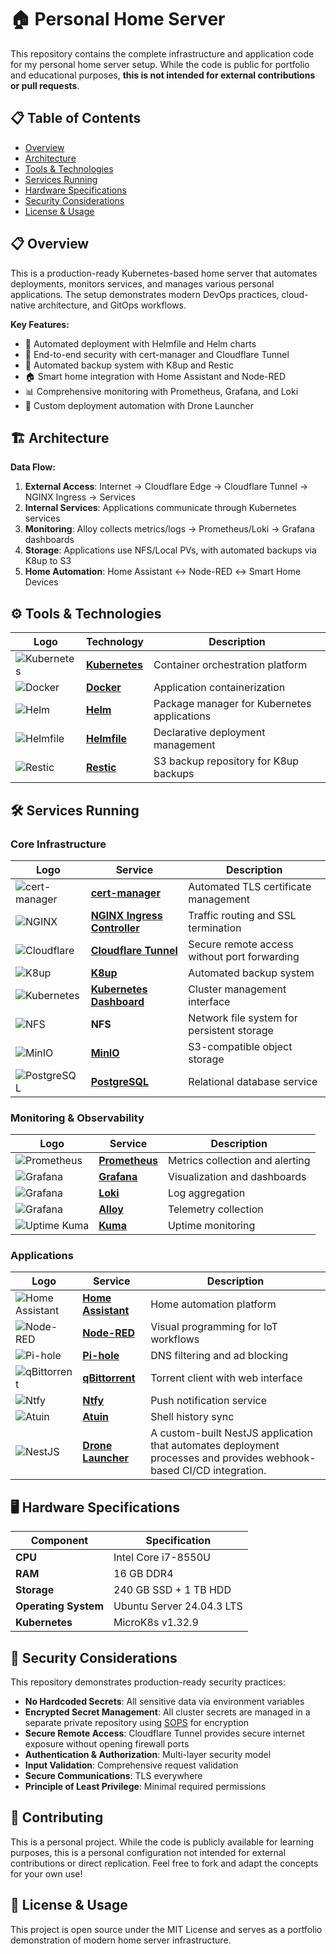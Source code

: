 # 🏠 Personal Home Server

This repository contains the complete infrastructure and application code for my personal home server setup. While the code is public for portfolio and educational purposes, **this is not intended for external contributions or pull requests**.

## 📋 Table of Contents

- [Overview](#-overview)
- [Architecture](#️-architecture)
- [Tools & Technologies](#️-tools--technologies)
- [Services Running](#️-services-running)
- [Hardware Specifications](#️-hardware-specifications)
- [Security Considerations](#-security-considerations)
- [License & Usage](#-license--usage)

## 📋 Overview

This is a production-ready Kubernetes-based home server that automates deployments, monitors services, and manages various personal applications. The setup demonstrates modern DevOps practices, cloud-native architecture, and GitOps workflows.

**Key Features:**

- 🚀 Automated deployment with Helmfile and Helm charts
- 🔐 End-to-end security with cert-manager and Cloudflare Tunnel
- 💾 Automated backup system with K8up and Restic
- 🏠 Smart home integration with Home Assistant and Node-RED
- 📊 Comprehensive monitoring with Prometheus, Grafana, and Loki
- 🔧 Custom deployment automation with Drone Launcher

## 🏗️ Architecture

**Data Flow:**

1. **External Access**: Internet → Cloudflare Edge → Cloudflare Tunnel → NGINX Ingress → Services
2. **Internal Services**: Applications communicate through Kubernetes services
3. **Monitoring**: Alloy collects metrics/logs → Prometheus/Loki → Grafana dashboards
4. **Storage**: Applications use NFS/Local PVs, with automated backups via K8up to S3
5. **Home Automation**: Home Assistant ↔ Node-RED ↔ Smart Home Devices

## ⚙️ Tools & Technologies

| Logo | Technology | Description |
|------|------------|-------------|
| ![Kubernetes](https://img.shields.io/badge/kubernetes-%23326ce5.svg?style=for-the-badge&logo=kubernetes&logoColor=white) | **[Kubernetes](https://kubernetes.io/)** | Container orchestration platform |
| ![Docker](https://img.shields.io/badge/docker-%230db7ed.svg?style=for-the-badge&logo=docker&logoColor=white) | **[Docker](https://www.docker.com/)** | Application containerization |
| ![Helm](https://img.shields.io/badge/Helm-0F1689?style=for-the-badge&logo=Helm&labelColor=0F1689) | **[Helm](https://helm.sh/)** | Package manager for Kubernetes applications |
| ![Helmfile](https://img.shields.io/badge/Helmfile-326CE5?style=for-the-badge&logo=helm&logoColor=white) | **[Helmfile](https://helmfile.readthedocs.io/)** | Declarative deployment management |
| ![Restic](https://img.shields.io/badge/Restic-FF6600?style=for-the-badge&logo=database&logoColor=white) | **[Restic](https://restic.net/)** | S3 backup repository for K8up backups |

## 🛠️ Services Running

### Core Infrastructure

| Logo | Service | Description |
|------|---------|-------------|
| ![cert-manager](https://img.shields.io/badge/cert--manager-FF6C37?style=for-the-badge&logo=letsencrypt&logoColor=white) | **[cert-manager](https://cert-manager.io/)** | Automated TLS certificate management |
| ![NGINX](https://img.shields.io/badge/nginx-%23009639.svg?style=for-the-badge&logo=nginx&logoColor=white) | **[NGINX Ingress Controller](https://kubernetes.github.io/ingress-nginx/)** | Traffic routing and SSL termination |
| ![Cloudflare](https://img.shields.io/badge/Cloudflare-F38020?style=for-the-badge&logo=Cloudflare&logoColor=white) | **[Cloudflare Tunnel](https://developers.cloudflare.com/cloudflare-one/connections/connect-networks/)** | Secure remote access without port forwarding |
| ![K8up](https://img.shields.io/badge/K8up-326CE5?style=for-the-badge&logo=kubernetes&logoColor=white) | **[K8up](https://k8up.io/)** | Automated backup system |
| ![Kubernetes](https://img.shields.io/badge/kubernetes-%23326ce5.svg?style=for-the-badge&logo=kubernetes&logoColor=white) | **[Kubernetes Dashboard](https://kubernetes.io/docs/tasks/access-application-cluster/web-ui-dashboard/)** | Cluster management interface |
| ![NFS](https://img.shields.io/badge/NFS-4285F4?style=for-the-badge&logo=files&logoColor=white) | **NFS** | Network file system for persistent storage |
| ![MinIO](https://img.shields.io/badge/MinIO-C72E49?style=for-the-badge&logo=minio&logoColor=white) | **[MinIO](https://min.io/)** | S3-compatible object storage |
| ![PostgreSQL](https://img.shields.io/badge/postgresql-4169e1?style=for-the-badge&logo=postgresql&logoColor=white) | **[PostgreSQL](https://www.postgresql.org/)** | Relational database service |

### Monitoring & Observability

| Logo | Service | Description |
|------|---------|-------------|
| ![Prometheus](https://img.shields.io/badge/Prometheus-E6522C?style=for-the-badge&logo=Prometheus&logoColor=white) | **[Prometheus](https://prometheus.io/)** | Metrics collection and alerting |
| ![Grafana](https://img.shields.io/badge/grafana-%23F46800.svg?style=for-the-badge&logo=grafana&logoColor=white) | **[Grafana](https://grafana.com/)** | Visualization and dashboards |
| ![Grafana](https://img.shields.io/badge/Loki-F46800?style=for-the-badge&logo=grafana&logoColor=white) | **[Loki](https://grafana.com/oss/loki/)** | Log aggregation |
| ![Grafana](https://img.shields.io/badge/Alloy-F46800?style=for-the-badge&logo=grafana&logoColor=white) | **[Alloy](https://grafana.com/docs/alloy/)** | Telemetry collection |
| ![Uptime Kuma](https://img.shields.io/badge/Uptime%20Kuma-5CDD8B?style=for-the-badge&logo=statuspage&logoColor=white) | **[Kuma](https://uptime.kuma.pet/)** | Uptime monitoring |

### Applications

| Logo | Service | Description |
|------|---------|-------------|
| ![Home Assistant](https://img.shields.io/badge/home%20assistant-%2341BDF5.svg?style=for-the-badge&logo=home-assistant&logoColor=white) | **[Home Assistant](https://www.home-assistant.io/)** | Home automation platform |
| ![Node-RED](https://img.shields.io/badge/Node--RED-%238F0000.svg?style=for-the-badge&logo=node-red&logoColor=white) | **[Node-RED](https://nodered.org/)** | Visual programming for IoT workflows |
| ![Pi-hole](https://img.shields.io/badge/Pi--hole-96060C?style=for-the-badge&logo=pi-hole&logoColor=white) | **[Pi-hole](https://pi-hole.net/)** | DNS filtering and ad blocking |
| ![qBittorrent](https://img.shields.io/badge/qbittorrent-%232f3f4a.svg?style=for-the-badge&logo=qbittorrent&logoColor=white) | **[qBittorrent](https://www.qbittorrent.org/)** | Torrent client with web interface |
| ![Ntfy](https://img.shields.io/badge/Ntfy-338BA8?style=for-the-badge&logo=bell&logoColor=white) | **[Ntfy](https://ntfy.sh/)** | Push notification service |
| ![Atuin](https://img.shields.io/badge/Atuin-000000?style=for-the-badge&logo=terminal&logoColor=white) | **[Atuin](https://atuin.sh/)** | Shell history sync |
| ![NestJS](https://img.shields.io/badge/nestjs-%23E0234E.svg?style=for-the-badge&logo=nestjs&logoColor=white) | **[Drone Launcher](apps/drone-launcher/README.md)** | A custom-built NestJS application that automates deployment processes and provides webhook-based CI/CD integration. |

## 🖥️ Hardware Specifications

| Component | Specification |
|-----------|---------------|
| **CPU** | Intel Core i7-8550U |
| **RAM** | 16 GB DDR4 |
| **Storage** | 240 GB SSD + 1 TB HDD |
| **Operating System** | Ubuntu Server 24.04.3 LTS |
| **Kubernetes** | MicroK8s v1.32.9 |

## 🔐 Security Considerations

This repository demonstrates production-ready security practices:

- **No Hardcoded Secrets**: All sensitive data via environment variables
- **Encrypted Secret Management**: All cluster secrets are managed in a separate private repository using [SOPS](https://github.com/mozilla/sops) for encryption
- **Secure Remote Access**: Cloudflare Tunnel provides secure internet exposure without opening firewall ports
- **Authentication & Authorization**: Multi-layer security model
- **Input Validation**: Comprehensive request validation
- **Secure Communications**: TLS everywhere
- **Principle of Least Privilege**: Minimal required permissions

## 🤝 Contributing

This is a personal project. While the code is publicly available for learning purposes, this is a personal configuration not intended for external contributions or direct replication. Feel free to fork and adapt the concepts for your own use!

## 📄 License & Usage

This project is open source under the MIT License and serves as a portfolio demonstration of modern home server infrastructure.

